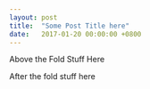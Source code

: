 ```yaml
---
layout: post
title:  "Some Post Title here"
date:   2017-01-20 00:00:00 +0800
---
```

<style>
img + em {
 text-align: justify;
 display: block;
 padding-left: 2em;
 padding-right: 2em;
}
</style>

Above the Fold Stuff Here

<!--more-->

After the fold stuff here
